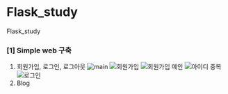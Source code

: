 # Flask_study
Flask_study

### [1] Simple web 구축

1. 회원가입, 로그인, 로그아웃
![main](https://s3.us-west-2.amazonaws.com/secure.notion-static.com/9cffbdec-b9d1-4001-8d79-bd37fa9dfba6/Untitled.png?X-Amz-Algorithm=AWS4-HMAC-SHA256&X-Amz-Credential=AKIAT73L2G45O3KS52Y5%2F20210710%2Fus-west-2%2Fs3%2Faws4_request&X-Amz-Date=20210710T041750Z&X-Amz-Expires=86400&X-Amz-Signature=e27df65cd6f0119613214c4a1ff53d83824772371fa91bd08bcb8050a128e1b2&X-Amz-SignedHeaders=host&response-content-disposition=filename%20%3D%22Untitled.png%22)
![회원가입](https://s3.us-west-2.amazonaws.com/secure.notion-static.com/6d48ae13-cc51-4c59-bf6f-94b0d2cbc213/Untitled.png?X-Amz-Algorithm=AWS4-HMAC-SHA256&X-Amz-Credential=AKIAT73L2G45O3KS52Y5%2F20210710%2Fus-west-2%2Fs3%2Faws4_request&X-Amz-Date=20210710T041843Z&X-Amz-Expires=86400&X-Amz-Signature=e8c8a2e4a3a71e0c3b7cbdf18dfc05ea677f32aadab0fd493a9f24b5d352e80f&X-Amz-SignedHeaders=host&response-content-disposition=filename%20%3D%22Untitled.png%22)
![회원가입 메인](https://s3.us-west-2.amazonaws.com/secure.notion-static.com/9fa21db4-78ef-47be-95ca-0a484a190905/Untitled.png?X-Amz-Algorithm=AWS4-HMAC-SHA256&X-Amz-Credential=AKIAT73L2G45O3KS52Y5%2F20210710%2Fus-west-2%2Fs3%2Faws4_request&X-Amz-Date=20210710T041919Z&X-Amz-Expires=86400&X-Amz-Signature=64d55aa1615781c4c23e0e0b7da01306c8b4f4e56ae114d334b0c91a9fc303dd&X-Amz-SignedHeaders=host&response-content-disposition=filename%20%3D%22Untitled.png%22)
![아이디 중복](https://s3.us-west-2.amazonaws.com/secure.notion-static.com/4e3dbcd1-7dbc-43c5-a989-d8982a168abf/Untitled.png?X-Amz-Algorithm=AWS4-HMAC-SHA256&X-Amz-Credential=AKIAT73L2G45O3KS52Y5%2F20210710%2Fus-west-2%2Fs3%2Faws4_request&X-Amz-Date=20210710T041939Z&X-Amz-Expires=86400&X-Amz-Signature=0ef889a52e6ea6044acfb506046235a1438e1a8030536812dd1a57f7b8775f28&X-Amz-SignedHeaders=host&response-content-disposition=filename%20%3D%22Untitled.png%22)
![로그인](https://s3.us-west-2.amazonaws.com/secure.notion-static.com/914d1ff1-4737-4d4a-9946-7157d15feb61/Untitled.png?X-Amz-Algorithm=AWS4-HMAC-SHA256&X-Amz-Credential=AKIAT73L2G45O3KS52Y5%2F20210710%2Fus-west-2%2Fs3%2Faws4_request&X-Amz-Date=20210710T042004Z&X-Amz-Expires=86400&X-Amz-Signature=7d5560c84fcd40f79c1e42b6a8d2229acc0ac9d234698bc9dabadc193139e5b9&X-Amz-SignedHeaders=host&response-content-disposition=filename%20%3D%22Untitled.png%22)
2. Blog